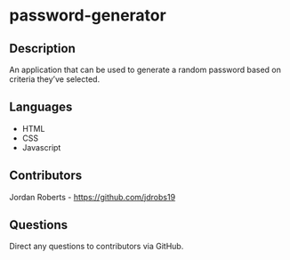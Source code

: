 # password-generator

## Description
An application that can be used to generate a random password based on criteria they’ve selected.

## Languages
* HTML
* CSS
* Javascript

## Contributors
Jordan Roberts - https://github.com/jdrobs19

## Questions
Direct any questions to contributors via GitHub.
